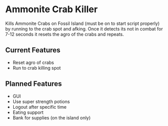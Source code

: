 # Ammonite Crab Killer
Kills Ammonite Crabs on Fossil Island (must be on to start script properly) by running to the crab spot and afking. Once it detects its not in combat for 7-12 seconds it resets the agro of the crabs and repeats.

## Current Features
- Reset agro of crabs
- Run to crab killing spot
## Planned Features
- GUI
- Use super strength potions
- Logout after specific time
- Eating support
- Bank for supplies (on the island only)
